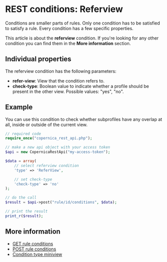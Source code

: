 # REST conditions: Referview

Conditions are smaller parts of rules. Only one condition has to be 
satisfied to satisfy a rule. Every condition has a few specific properties.

This article is about the **referview** condition. If you're looking for 
any other condition you can find them in the **More information** section.

## Individual properties

The referview condition has the following parameters:

* **refer-view**: View that the condition refers to.
* **check-type**: Boolean value to indicate whether a profile should be 
present in the other view. Possible values: "yes", "no".

## Example

You can use this condition to check whether subprofiles have any overlap 
at all, inside or outside of the current view.

```php
// required code
require_once("copernica_rest_api.php");

// make a new api object with your access token
$api = new CopernicaRestApi("my-access-token");

$data = array(
    // select referview condition
    'type' => 'ReferView',

    // set check-type
    'check-type' => 'no'
);

// do the call
$result = $api->post("rule/id/conditions", $data);

// print the result
print_r($result);
```

## More information

* [GET rule conditions](rest-get-rule-conditions)
* [POST rule conditions](rest-post-rule-conditions)
* [Condition type miniview](rest-condition-type-miniview)
